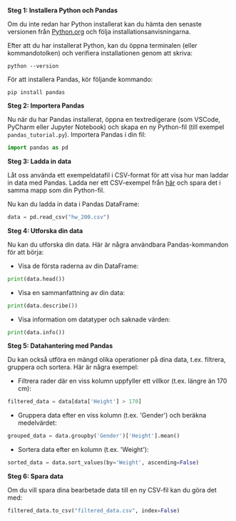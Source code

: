 
**Steg 1: Installera Python och Pandas**

Om du inte redan har Python installerat kan du hämta den senaste versionen från [Python.org](https://www.python.org/downloads/) och följa installationsanvisningarna.

Efter att du har installerat Python, kan du öppna terminalen (eller kommandotolken) och verifiera installationen genom att skriva:

```
python --version
```

För att installera Pandas, kör följande kommando:

```
pip install pandas
```

**Steg 2: Importera Pandas**

Nu när du har Pandas installerat, öppna en textredigerare (som VSCode, PyCharm eller Jupyter Notebook) och skapa en ny Python-fil (till exempel `pandas_tutorial.py`). Importera Pandas i din fil:

```python
import pandas as pd
```

**Steg 3: Ladda in data**

Låt oss använda ett exempeldatafil i CSV-format för att visa hur man laddar in data med Pandas. Ladda ner ett CSV-exempel från [här](https://people.sc.fsu.edu/~jburkardt/data/csv/hw_200.csv) och spara det i samma mapp som din Python-fil.

Nu kan du ladda in data i Pandas DataFrame:

```python
data = pd.read_csv("hw_200.csv")
```

**Steg 4: Utforska din data**

Nu kan du utforska din data. Här är några användbara Pandas-kommandon för att börja:

- Visa de första raderna av din DataFrame:

```python
print(data.head())
```

- Visa en sammanfattning av din data:

```python
print(data.describe())
```

- Visa information om datatyper och saknade värden:

```python
print(data.info())
```

**Steg 5: Datahantering med Pandas**

Du kan också utföra en mängd olika operationer på dina data, t.ex. filtrera, gruppera och sortera. Här är några exempel:

- Filtrera rader där en viss kolumn uppfyller ett villkor (t.ex. längre än 170 cm):

```python
filtered_data = data[data['Height'] > 170]
```

- Gruppera data efter en viss kolumn (t.ex. 'Gender') och beräkna medelvärdet:

```python
grouped_data = data.groupby('Gender')['Height'].mean()
```

- Sortera data efter en kolumn (t.ex. 'Weight'):

```python
sorted_data = data.sort_values(by='Weight', ascending=False)
```

**Steg 6: Spara data**

Om du vill spara dina bearbetade data till en ny CSV-fil kan du göra det med:

```python
filtered_data.to_csv("filtered_data.csv", index=False)
```

